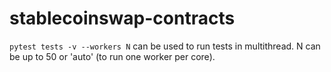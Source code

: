 # stablecoinswap-contracts

`pytest tests -v --workers N` can be used to run tests in multithread. N can be up to 50 or 'auto' (to run one worker per core).
